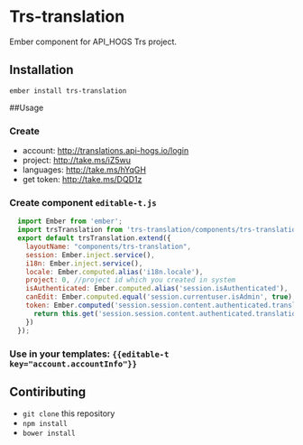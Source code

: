 # Trs-translation

Ember component for API_HOGS Trs project.

## Installation

`ember install trs-translation`

##Usage

### Create
 * account: http://translations.api-hogs.io/login
 * project: http://take.ms/iZ5wu
 * languages: http://take.ms/hYqGH
 * get token: http://take.ms/DQD1z

### Create component `editable-t.js`
```javascript
  import Ember from 'ember';
  import trsTranslation from 'trs-translation/components/trs-translation';
  export default trsTranslation.extend({
    layoutName: "components/trs-translation",
    session: Ember.inject.service(),
    i18n: Ember.inject.service(),
    locale: Ember.computed.alias('i18n.locale'),
    project: 0, //project id which you created in system
    isAuthenticated: Ember.computed.alias('session.isAuthenticated'),
    canEdit: Ember.computed.equal('session.currentuser.isAdmin', true),
    token: Ember.computed('session.session.content.authenticated.translation_token', function() {
      return this.get('session.session.content.authenticated.translation_token');
    })
  });
```
### Use in your templates: `{{editable-t key="account.accountInfo"}}`
## Contiributing

* `git clone` this repository
* `npm install`
* `bower install`
